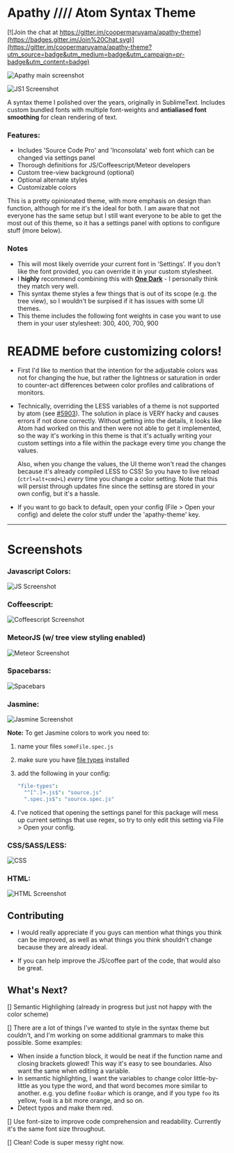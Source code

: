 # Apathy   ////  Atom Syntax Theme

[![Join the chat at https://gitter.im/coopermaruyama/apathy-theme](https://badges.gitter.im/Join%20Chat.svg)](https://gitter.im/coopermaruyama/apathy-theme?utm_source=badge&utm_medium=badge&utm_campaign=pr-badge&utm_content=badge)

![Apathy main screenshot](https://s3.amazonaws.com/f.cl.ly/items/2H0w160E1T2y332e0f3G/apathy.png)

![JS1 Screenshot](https://s3.amazonaws.com/f.cl.ly/items/2g403i3V0w2B2K0v2G2D/Image%202015-05-01%20at%207.36.00%20PM.png)


A syntax theme I polished over the years, originally in SublimeText. Includes custom bundled fonts with multiple font-weights and **antialiased font smoothing** for clean rendering of text.

### Features:
* Includes 'Source Code Pro' and 'Inconsolata' web font which can be changed via settings panel
* Thorough definitions for JS/Coffeescript/Meteor developers
* Custom tree-view background (optional)
* Optional alternate styles
* Customizable colors


This is a pretty opinionated theme, with more emphasis on design than function, although for me it's the ideal for both. I am aware that not everyone has the same setup but I still want everyone to be able to get the most out of this theme, so it has a settings panel with options to configure stuff (more below).



### Notes
  - This will most likely override your current font in 'Settings'. If you don't like the font provided, you can override it in your custom stylesheet.  
  - I **highly** recommend combining this with **[One Dark](https://github.com/atom/one-dark-ui)** - I personally think they match very well.
  - This syntax theme styles a few things that is out of its scope (e.g. the tree view), so I wouldn't be surpised if it has issues with some UI themes.
  - This theme includes the following font weights in case you want to use them in your user stylesheet: 300, 400, 700, 900


# README before customizing colors!

* First I'd like to mention that the intention for the adjustable colors was not for changing the hue, but rather the lightness or saturation in order to counter-act differences between color profiles and calibrations of monitors.

* Technically, overriding the LESS variables of a theme is not supported by atom (see [#5903](https://github.com/atom/atom/issues/5903)). The solution in place is VERY hacky and causes errors if not done correctly. Without getting into the details, it looks like Atom had worked on this and then were not able to get it implemented, so the way it's working in this theme is that it's actually writing your custom settings into a file within the package every time you change the values.

  Also, when you change the values, the UI theme won't read the changes because it's already compiled LESS to CSS! So you have to live reload (`ctrl+alt+cmd+L`) _every_ time you change a color setting. Note that this will persist through updates fine since the settinsg are stored in your own config, but it's a hassle.
  
* If you want to go back to default, open your config (File > Open your config) and delete the color stuff under the 'apathy-theme' key.







---

# Screenshots

### Javascript Colors:
![JS Screenshot](https://s3.amazonaws.com/f.cl.ly/items/2g403i3V0w2B2K0v2G2D/Image%202015-05-01%20at%207.36.00%20PM.png)

### Coffeescript:
![Coffeescript Screenshot](https://s3.amazonaws.com/f.cl.ly/items/2e2v1z1Q2S0r443z0u2j/Image%202015-05-01%20at%207.47.31%20PM.png)

### MeteorJS (w/ tree view styling enabled)
![Meteor Screenshot](https://s3.amazonaws.com/f.cl.ly/items/3b3s200N3C151Z101X12/Image%202015-05-01%20at%207.31.18%20PM.png)

### Spacebarss:
![Spacebars](https://s3.amazonaws.com/f.cl.ly/items/3J070V2h070X182c3F1R/Image%202015-05-01%20at%207.42.33%20PM.png)

### Jasmine:
![Jasmine Screenshot](https://s3.amazonaws.com/f.cl.ly/items/221H441D1p0q3o1b452n/Image%202015-05-01%20at%207.36.58%20PM.png)

**Note:** To get Jasmine colors to work you need to:
  1.  name your files `someFile.spec.js`
  2.  make sure you have [file types](https://atom.io/packages/file-types) installed
  3.  add the following in your config:

      ```coffee
      "file-types":
        "^[^.]+.js$": "source.js"
        ".spec.js$": "source.spec.js"
      ```
  4. I've noticed that opening the settings panel for this package will mess up current settings that use regex, so try to only edit this setting via File > Open your config.

### CSS/SASS/LESS:
![CSS](https://s3.amazonaws.com/f.cl.ly/items/2Q1H1W2R3o2F0C2b043K/Image%202015-05-01%20at%207.41.18%20PM.png)

### HTML:
![HTML Screenshot](https://s3.amazonaws.com/f.cl.ly/items/0L3E1F1F1r3G2y242a0E/Image%202015-05-01%20at%207.39.59%20PM.png)


## Contributing

* I would really appreciate if you guys can mention what things you think can be improved, as well as what things you think shouldn't change because they are already ideal.

* If you can help improve the JS/coffee part of the code, that would also be great.




## What's Next?

[] Semantic Highlighing (already in progress but just not happy with the color scheme)

[] There are a lot of things I've wanted to style in the syntax theme but couldn't, and I'm working on some additional grammars to make this possible. Some examples:
  - When inside a function block, it would be neat if the function name and closing brackets glowed! This way it's easy to see boundaries. Also want the same when editing a variable.
  - In semantic highlighting, I want the variables to change color little-by-little as you type the word, and that word becomes more similar to another. e.g. you define `fooBar` which is orange, and if you type `foo` its yellow, `fooB` is a bit more orange, and so on.
  - Detect typos and make them red.

[] Use font-size to improve code comprehension and readability. Currently it's the same font size throughout.

[] Clean! Code is super messy right now.
